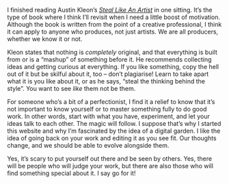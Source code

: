 I finished reading Austin Kleon’s [_Steal Like An Artist_](https://www.amazon.com.au/Steal-Like-Artist-Things-Creative/dp/0761169253) in one sitting. It’s the type of book where I think I’ll revisit when I need a little boost of motivation. Although the book is written from the point of a creative professional, I think it can apply to anyone who produces, not just artists. We are all producers, whether we know it or not.

Kleon states that nothing is _completely_ original, and that everything is built from or is a “mashup” of something before it. He recommends collecting ideas and getting curious at everything. If you like something, copy the hell out of it but be skilful about it, too – don’t plagiarise! Learn to take apart what it is you like about it, or as he says, “steal the thinking behind the style”. You want to see _like_ them not be them.

For someone who’s a bit of a perfectionist, I find it a relief to know that it’s not important to know yourself or to master something fully to do good work. In other words, start with what you have, experiment, and let your ideas talk to each other. The magic will follow. I suppose that’s why I started this website and why I’m fascinated by the idea of a digital garden. I like the idea of going back on your work and editing it as you see fit. Our thoughts change, and we should be able to evolve alongside them.

Yes, it’s scary to put yourself out there and be seen by others. Yes, there will be people who will judge your work, but there are also those who will find something special about it. I say go for it!